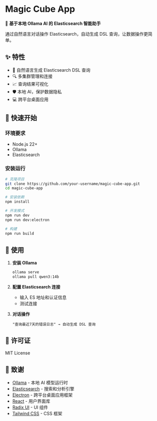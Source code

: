 # Magic Cube App

🎯 **基于本地 Ollama AI 的 Elasticsearch 智能助手**

通过自然语言对话操作 Elasticsearch，自动生成 DSL 查询，让数据操作更简单。

## ✨ 特性

- 🤖 自然语言生成 Elasticsearch DSL 查询
- 🔍 多集群管理和连接
- 📈 查询结果可视化
- 🛡️ 本地 AI，保护数据隐私
- 💻 跨平台桌面应用

## 🚀 快速开始

### 环境要求
- Node.js 22+
- Ollama
- Elasticsearch

### 安装运行
```bash
# 克隆项目
git clone https://github.com/your-username/magic-cube-app.git
cd magic-cube-app

# 安装依赖
npm install

# 开发模式
npm run dev
npm run dev:electron

# 构建
npm run build
```

## 📖 使用

1. **安装 Ollama**
   ```bash
   ollama serve
   ollama pull qwen3:14b
   ```

2. **配置 Elasticsearch 连接**
   - 输入 ES 地址和认证信息
   - 测试连接

3. **对话操作**
   ```
   "查询最近7天的错误日志" → 自动生成 DSL 查询
   ```

## 📄 许可证

MIT License

## 🙏 致谢

- [Ollama](https://ollama.ai/) - 本地 AI 模型运行时
- [Elasticsearch](https://www.elastic.co/) - 搜索和分析引擎
- [Electron](https://electronjs.org/) - 跨平台桌面应用框架
- [React](https://reactjs.org/) - 用户界面库
- [Radix UI](https://www.radix-ui.com/) - UI 组件
- [Tailwind CSS](https://tailwindcss.com/) - CSS 框架
